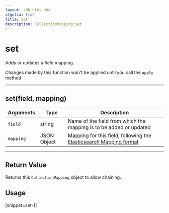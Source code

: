 ```yaml
---
layout: sdk.html.hbs
algolia: true
title: set
description: CollectionMapping:set
---
```

  

# set
Adds or updates a field mapping.

<div class="alert alert-info">
Changes made by this function won't be applied until you call the <code>apply</code> method
</div>

---

## set(field, mapping)

| Arguments | Type | Description |
|---------------|---------|----------------------------------------|
| ``field`` | string | Name of the field from which the mapping is to be added or updated |
| ``mapping`` | JSON Object | Mapping for this field, following the [Elasticsearch Mapping format](https://www.elastic.co/guide/en/elasticsearch/reference/5.x/mapping.html)

---

## Return Value

Returns this `CollectionMapping` object to allow chaining.

## Usage

[snippet=set-1]
